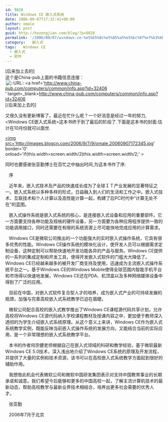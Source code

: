 ```yaml
---
id: 9828
title: Windows CE 嵌入式系统
date: 2006-09-07T17:32:41+00:00
author: omale
layout: post
guid: http://hezongjian.com/blog/?p=9828
permalink: '/2006/09/07/windows-ce-%e5%b5%8c%e5%85%a5%e5%bc%8f%e7%b3%bb%e7%bb%9f/'
category:   嵌入式  
tags:   Windows CE
  - 嵌入式
  - 软件
---
```

[后来加上去的]  
这个是China-pub上面的书籍信息连接：  
<img src=http://style.blogcn.com/blogcnpage/style/images/images/aurl.gif align=absbottom hspace=2 alt='::URL::' border=0><a href='http://www.china-pub.com/computers/common/info.asp?id=32406  
&#8216; target=_blank>http://www.china-pub.com/computers/common/info.asp?id=32406  
</a>[/后来加上去的]

又很久没有更新博客了。最近在忙什么呢？一个好消息是经过一年的努力,<Windows&nbsp;CE嵌入式系统>这本书终于到了最后的阶段了.下面是这本书的封面.估计在10月份就可以面世.

<a href='http://images.blogcn.com/2006/9/7/9/omale,20060907172345.jpg'  target='_blank' ><img src='http://images.blogcn.com/2006/9/7/9/omale,20060907172345.jpg' border='0' onload='if(this.width>screen.width/2)this.width=screen.width/2;&#8217; ></img></a>

同时也要感谢张亚勤博士在百忙之中抽出时间,为这本书作了序:

&nbsp;&nbsp;&nbsp;序&nbsp;

&nbsp;&nbsp;&nbsp;近年来，嵌入式技术及产品的快速成长成为了全球ＩＴ产业发展的显著特征之一。嵌入式系统以多种多样的形式，日益融入到人们的生活和工作之中。嵌入式技术、互联技术和个人计算以及高性能计算一起，构建了后PC时代中“计算无处不在”的蓝图。

&nbsp;&nbsp;&nbsp;嵌入式操作系统是嵌入式系统的核心，是连接嵌入式设备和应用的重要部件。它一方面要支持各种功能及规格的硬件设备，另一方面要为各种应用程序提供一致的功能调用接口，同时还需要在有限的系统资源上尽可能快地完成应用的计算需求。

&nbsp;&nbsp;&nbsp;Windows&nbsp;CE是微软公司推出的一个功能强大的实时嵌入式操作系统，它具有很多优秀的性能。Windows&nbsp;CE操作系统的模块化设计，使开发人员可以根据需求定制设备，这种定制可以帮助快速地开发功能各异的产品与服务。Windows&nbsp;CE提供的一系列的集成定制和开发工具，使得开发嵌入式软件的门槛大大降低了。Windows&nbsp;CE已经越来越多的被开发厂商支持及使用，迅速成为主流嵌入式操作系统平台之一。基于Windows&nbsp;CE的Windows&nbsp;Mobile使得全球范围内智能手机平台和市场得以快速地发展，Windows&nbsp;CE还在PDA、机顶盒以及多种网络媒体设备中得到了广泛的应用。

&nbsp;&nbsp;&nbsp;目前在中国，对嵌入式软件复合型人才的培养，成为嵌入式产业的可持续发展的瓶颈，加强与完善高校嵌入式系统教学已迫在眉睫。

&nbsp;&nbsp;&nbsp;微软公司配合高校的嵌入式教学推出了Windows&nbsp;CE课程源代码共享计划，允许高校将Windows&nbsp;CE源代码纳入学校课程教材及授课内容之中，更加便于教师深入透彻的为学生介绍嵌入式系统原理。从这个意义上来讲，Windows&nbsp;CE作为嵌入式系统教学实例，既能反映当前嵌入式操作系统的发展方向，又能结合当前的实际应用，是一个非常理想的嵌入式系统教学平台。

&nbsp;&nbsp;&nbsp;本书的作者何宗健老师根据自己在嵌入式领域的科研和教学经验，基于微软最新Windows&nbsp;CE&nbsp;5.0技术，深入浅出地介绍了Windows&nbsp;CE系统的原理及开发流程，并提供了大量的实例和技术资源，该书可以在高校嵌入式系统教学方面起到很好的辅助作用。

&nbsp;&nbsp;&nbsp;我想借此机会代表微软公司和微软中国研发集团表示对支持中国教育事业的长期承诺和诚意。我们希望今后能够和更多的中国高校一起，了解主流计算机技术的最新动态，帮助高校教学与最新业界技术相结合，培养出更多社会需要的优秀人才。&nbsp;

&nbsp;&nbsp;&nbsp;张亚勤

&nbsp;&nbsp;&nbsp;2006年7月于北京